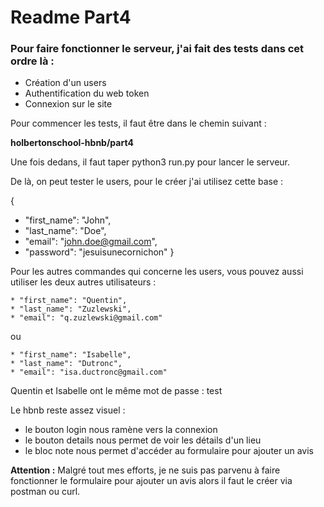 # Readme Part4

### Pour faire fonctionner le serveur, j'ai fait des tests dans cet ordre là :

* Création d'un users
* Authentification du web token
* Connexion sur le site

Pour commencer les tests, il faut être dans le chemin suivant :

**holbertonschool-hbnb/part4**

Une fois dedans, il faut taper python3 run.py pour lancer le serveur.

De là, on peut tester le users, pour le créer j'ai utilisez cette base :

{
  * "first_name": "John",
  * "last_name": "Doe",
  * "email": "john.doe@gmail.com",
  * "password": "jesuisunecornichon"
}

Pour les autres commandes qui concerne les users, vous pouvez aussi utiliser les deux autres utilisateurs :



    * "first_name": "Quentin",
    * "last_name": "Zuzlewski",
    * "email": "q.zuzlewski@gmail.com"


    
ou



    * "first_name": "Isabelle",
    * "last_name": "Dutronc",
    * "email": "isa.ductronc@gmail.com"



Quentin et Isabelle ont le même mot de passe : test

Le hbnb reste assez visuel :

* le bouton login nous ramène vers la connexion
* le bouton details nous permet de voir les détails d'un lieu
* le bloc note nous permet d'accéder au formulaire pour ajouter un avis

**Attention :** Malgré tout mes efforts, je ne suis pas parvenu à faire fonctionner le formulaire pour ajouter un avis alors il faut le créer via postman ou curl.

